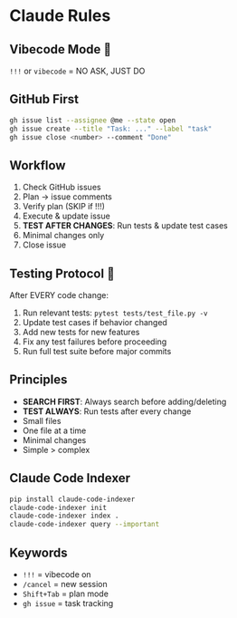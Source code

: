 # Claude Rules

## Vibecode Mode 🚀
`!!!` or `vibecode` = NO ASK, JUST DO

## GitHub First
```bash
gh issue list --assignee @me --state open
gh issue create --title "Task: ..." --label "task"
gh issue close <number> --comment "Done"
```

## Workflow
1. Check GitHub issues
2. Plan → issue comments
3. Verify plan (SKIP if !!!)
4. Execute & update issue
5. **TEST AFTER CHANGES**: Run tests & update test cases
6. Minimal changes only
7. Close issue

## Testing Protocol 🧪
After EVERY code change:
1. Run relevant tests: `pytest tests/test_file.py -v`
2. Update test cases if behavior changed
3. Add new tests for new features
4. Fix any test failures before proceeding
5. Run full test suite before major commits

## Principles
- **SEARCH FIRST**: Always search before adding/deleting
- **TEST ALWAYS**: Run tests after every change
- Small files
- One file at a time
- Minimal changes
- Simple > complex

## Claude Code Indexer
```bash
pip install claude-code-indexer
claude-code-indexer init
claude-code-indexer index .
claude-code-indexer query --important
```

## Keywords
- `!!!` = vibecode on
- `/cancel` = new session
- `Shift+Tab` = plan mode
- `gh issue` = task tracking